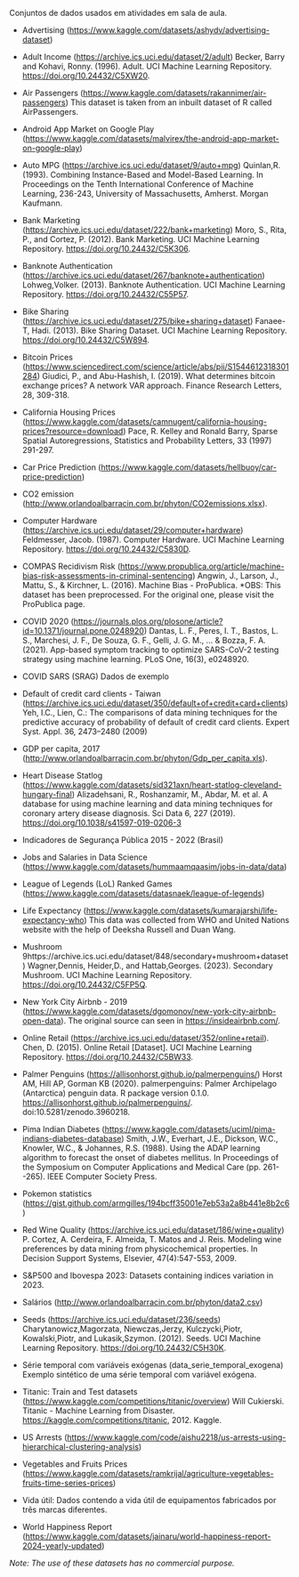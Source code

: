 Conjuntos de dados usados em atividades em sala de aula.

- Advertising (https://www.kaggle.com/datasets/ashydv/advertising-dataset)

- Adult Income (https://archive.ics.uci.edu/dataset/2/adult)
Becker, Barry and Kohavi, Ronny. (1996). Adult. UCI Machine Learning Repository. https://doi.org/10.24432/C5XW20.

- Air Passengers (https://www.kaggle.com/datasets/rakannimer/air-passengers)
This dataset is taken from an inbuilt dataset of R called AirPassengers.

- Android App Market on Google Play (https://www.kaggle.com/datasets/malvirex/the-android-app-market-on-google-play)

- Auto MPG (https://archive.ics.uci.edu/dataset/9/auto+mpg)
Quinlan,R. (1993). Combining Instance-Based and Model-Based Learning. In Proceedings on the Tenth International Conference of Machine Learning, 236-243, University of Massachusetts, Amherst. Morgan Kaufmann.

- Bank Marketing (https://archive.ics.uci.edu/dataset/222/bank+marketing)
Moro, S., Rita, P., and Cortez, P. (2012). Bank Marketing. UCI Machine Learning Repository. https://doi.org/10.24432/C5K306.

- Banknote Authentication (https://archive.ics.uci.edu/dataset/267/banknote+authentication)
Lohweg,Volker. (2013). Banknote Authentication. UCI Machine Learning Repository. https://doi.org/10.24432/C55P57.

- Bike Sharing (https://archive.ics.uci.edu/dataset/275/bike+sharing+dataset)
Fanaee-T, Hadi. (2013). Bike Sharing Dataset. UCI Machine Learning Repository. https://doi.org/10.24432/C5W894.

- Bitcoin Prices (https://www.sciencedirect.com/science/article/abs/pii/S1544612318301284)
Giudici, P., and Abu-Hashish, I. (2019). What determines bitcoin exchange prices? A network VAR approach. Finance Research Letters, 28, 309-318.

- California Housing Prices (https://www.kaggle.com/datasets/camnugent/california-housing-prices?resource=download)
Pace, R. Kelley and Ronald Barry, Sparse Spatial Autoregressions, Statistics and Probability Letters, 33 (1997) 291-297.

- Car Price Prediction (https://www.kaggle.com/datasets/hellbuoy/car-price-prediction)

- CO2 emission (http://www.orlandoalbarracin.com.br/phyton/CO2emissions.xlsx).

- Computer Hardware (https://archive.ics.uci.edu/dataset/29/computer+hardware)
Feldmesser, Jacob. (1987). Computer Hardware. UCI Machine Learning Repository. https://doi.org/10.24432/C5830D.

- COMPAS Recidivism Risk (https://www.propublica.org/article/machine-bias-risk-assessments-in-criminal-sentencing)
Angwin, J., Larson, J., Mattu, S., & Kirchner, L. (2016). Machine Bias - ProPublica.
*OBS: This dataset has been preprocessed. For the original one, please visit the ProPublica page.

- COVID 2020 (https://journals.plos.org/plosone/article?id=10.1371/journal.pone.0248920)
Dantas, L. F., Peres, I. T., Bastos, L. S., Marchesi, J. F., De Souza, G. F., Gelli, J. G. M., ... & Bozza, F. A. (2021). App-based symptom tracking to optimize SARS-CoV-2 testing strategy using machine learning. PLoS One, 16(3), e0248920.

- COVID SARS (SRAG)
Dados de exemplo

- Default of credit card clients - Taiwan (https://archive.ics.uci.edu/dataset/350/default+of+credit+card+clients)
Yeh, I.C., Lien, C.: The comparisons of data mining techniques for the predictive accuracy of probability of default of credit card clients. Expert Syst. Appl. 36, 2473–2480 (2009)

- GDP per capita, 2017 (http://www.orlandoalbarracin.com.br/phyton/Gdp_per_capita.xls).

- Heart Disease Statlog (https://www.kaggle.com/datasets/sid321axn/heart-statlog-cleveland-hungary-final)
Alizadehsani, R., Roshanzamir, M., Abdar, M. et al. A database for using machine learning and data mining techniques for coronary artery disease diagnosis. Sci Data 6, 227 (2019). https://doi.org/10.1038/s41597-019-0206-3

- Indicadores de Segurança Pública 2015 - 2022 (Brasil)

- Jobs and Salaries in Data Science (https://www.kaggle.com/datasets/hummaamqaasim/jobs-in-data/data)

- League of Legends (LoL) Ranked Games (https://www.kaggle.com/datasets/datasnaek/league-of-legends)

- Life Expectancy (https://www.kaggle.com/datasets/kumarajarshi/life-expectancy-who)
This data was collected from WHO and United Nations website with the help of Deeksha Russell and Duan Wang.

- Mushroom 9https://archive.ics.uci.edu/dataset/848/secondary+mushroom+dataset)
Wagner,Dennis, Heider,D., and Hattab,Georges. (2023). Secondary Mushroom. UCI Machine Learning Repository. https://doi.org/10.24432/C5FP5Q.

- New York City Airbnb - 2019 (https://www.kaggle.com/datasets/dgomonov/new-york-city-airbnb-open-data).
The original source can seen in https://insideairbnb.com/.

- Online Retail (https://archive.ics.uci.edu/dataset/352/online+retail).
Chen, D. (2015). Online Retail [Dataset]. UCI Machine Learning Repository. https://doi.org/10.24432/C5BW33.

- Palmer Penguins (https://allisonhorst.github.io/palmerpenguins/)
Horst AM, Hill AP, Gorman KB (2020). palmerpenguins: Palmer Archipelago (Antarctica) penguin data. R package version 0.1.0. https://allisonhorst.github.io/palmerpenguins/. doi:10.5281/zenodo.3960218.

- Pima Indian Diabetes (https://www.kaggle.com/datasets/uciml/pima-indians-diabetes-database)
Smith, J.W., Everhart, J.E., Dickson, W.C., Knowler, W.C., & Johannes, R.S. (1988). Using the ADAP learning algorithm to forecast the onset of diabetes mellitus. In Proceedings of the Symposium on Computer Applications and Medical Care (pp. 261--265). IEEE Computer Society Press.

- Pokemon statistics (https://gist.github.com/armgilles/194bcff35001e7eb53a2a8b441e8b2c6)

- Red Wine Quality (https://archive.ics.uci.edu/dataset/186/wine+quality)
P. Cortez, A. Cerdeira, F. Almeida, T. Matos and J. Reis. Modeling wine preferences by data mining from physicochemical properties. In Decision Support Systems, Elsevier, 47(4):547-553, 2009.

- S&P500 and Ibovespa 2023: Datasets containing indices variation in 2023.

- Salários (http://www.orlandoalbarracin.com.br/phyton/data2.csv)

- Seeds (https://archive.ics.uci.edu/dataset/236/seeds)
Charytanowicz,Magorzata, Niewczas,Jerzy, Kulczycki,Piotr, Kowalski,Piotr, and Lukasik,Szymon. (2012). Seeds. UCI Machine Learning Repository. https://doi.org/10.24432/C5H30K.

- Série temporal com variáveis exógenas (data_serie_temporal_exogena)
Exemplo sintético de uma série temporal com variável exógena.

- Titanic: Train and Test datasets (https://www.kaggle.com/competitions/titanic/overview)
Will Cukierski. Titanic - Machine Learning from Disaster. https://kaggle.com/competitions/titanic, 2012. Kaggle.

- US Arrests (https://www.kaggle.com/code/aishu2218/us-arrests-using-hierarchical-clustering-analysis)

- Vegetables and Fruits Prices (https://www.kaggle.com/datasets/ramkrijal/agriculture-vegetables-fruits-time-series-prices)

- Vida útil: Dados contendo a vida útil de equipamentos fabricados por três marcas diferentes.

- World Happiness Report (https://www.kaggle.com/datasets/jainaru/world-happiness-report-2024-yearly-updated)




*Note: The use of these datasets has no commercial purpose.*
